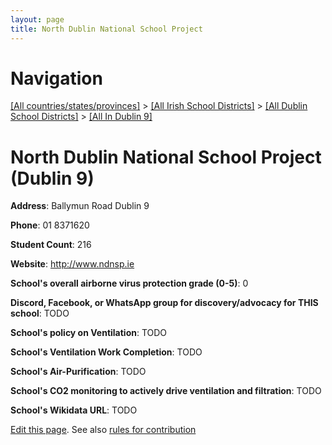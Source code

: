 ```yaml
---
layout: page
title: North Dublin National School Project
---
```

# Navigation

[[All countries/states/provinces]](../../../..) > [[All Irish School Districts]](../../..) > [[All Dublin School Districts]](../..) > [[All In Dublin 9]](..)

# North Dublin National School Project (Dublin 9)

**Address**: Ballymun Road Dublin 9

**Phone**: 01 8371620

**Student Count**: 216

**Website**: <http://www.ndnsp.ie>

**School's overall airborne virus protection grade (0-5)**: 0

**Discord, Facebook, or WhatsApp group for discovery/advocacy for THIS school**: TODO

**School's policy on Ventilation**: TODO

**School's Ventilation Work Completion**: TODO

**School's Air-Purification**: TODO

**School's CO2 monitoring to actively drive ventilation and filtration**: TODO

**School's Wikidata URL**: TODO


[Edit this page](https://github.com/ventilate-schools/Ireland/edit/main/./Dublin_9/North_Dublin_National_School_Project.md). See also [rules for contribution](../../../contribution-rules/)